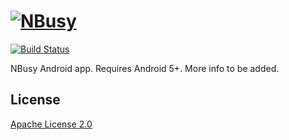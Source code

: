 # [![NBusy](http://soygul.com/nbusy/logo.png)](http://nbusy.com/)

[![Build Status](https://travis-ci.org/nbusy/nbusy-android.svg?branch=master)](https://travis-ci.org/nbusy/nbusy-android)

NBusy Android app. Requires Android 5+. More info to be added.

## License

[Apache License 2.0](LICENSE)
